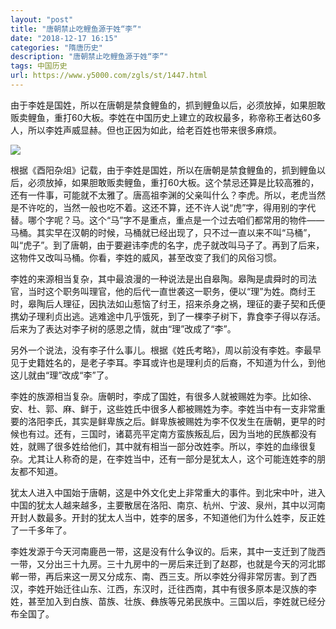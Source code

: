 ```yaml
---
layout: "post"
title: "唐朝禁止吃鲤鱼源于姓“李”"
date: "2018-12-17 16:15"
categories: "隋唐历史"
description: "唐朝禁止吃鲤鱼源于姓“李”"
tags: 中国历史
url: https://www.y5000.com/zgls/st/1447.html
---
```






由于李姓是国姓，所以在唐朝是禁食鲤鱼的，抓到鲤鱼以后，必须放掉，如果胆敢贩卖鲤鱼，重打60大板。李姓在中国历史上建立的政权最多，称帝称王者达60多人，所以李姓声威显赫。但也正因为如此，给老百姓也带来很多麻烦。

![](https://img.y5000.com/uploads/allimg/130709/2-130F9191409605.jpg)

根据《酉阳杂俎》记载，由于李姓是国姓，所以在唐朝是禁食鲤鱼的，抓到鲤鱼以后，必须放掉，如果胆敢贩卖鲤鱼，重打60大板。这个禁忌还算是比较高雅的，还有一件事，可能就不太雅了。唐高祖李渊的父亲叫什么？李虎。所以，老虎当然是不许吃的，当然一般也吃不着。这还不算，还不许人说“虎”字，得用别的字代替。哪个字呢？马。这个“马”字不是重点，重点是一个过去咱们都常用的物件——马桶。其实早在汉朝的时候，马桶就已经出现了，只不过一直以来不叫“马桶”，叫“虎子”。到了唐朝，由于要避讳李虎的名字，虎子就改叫马子了。再到了后来，这物件又改叫马桶。你看，李姓的威风，甚至改变了我们的风俗习惯。

李姓的来源相当复杂，其中最浪漫的一种说法是出自皋陶。皋陶是虞舜时的司法官，当时这个职务叫理官，他的后代一直世袭这一职务，便以“理”为姓。商纣王时，皋陶后人理征，因执法如山惹恼了纣王，招来杀身之祸，理征的妻子契和氏便携幼子理利贞出逃。逃难途中几乎饿死，到了一棵李子树下，靠食李子得以存活。后来为了表达对李子树的感恩之情，就由“理”改成了“李”。

另外一个说法，没有李子什么事儿。根据《姓氏考略》，周以前没有李姓。李最早见于史籍姓名的，是老子李耳。李耳或许也是理利贞的后裔，不知道为什么，到他这儿就由“理”改成“李”了。

李姓的族源相当复杂。唐朝时，李成了国姓，有很多人就被赐姓为李。比如徐、安、杜、郭、麻、鲜于，这些姓氏中很多人都被赐姓为李。李姓当中有一支非常重要的洛阳李氏，其实是鲜卑族之后。鲜卑族被赐姓为李不仅发生在唐朝，更早的时候也有过。还有，三国时，诸葛亮平定南方蛮族叛乱后，因为当地的民族都没有姓，就赐了很多姓给他们，其中就有相当一部分改姓李。所以，李姓的血缘很复杂。尤其让人称奇的是，在李姓当中，还有一部分是犹太人，这个可能连姓李的朋友都不知道。

犹太人进入中国始于唐朝，这是中外文化史上非常重大的事件。到北宋中叶，进入中国的犹太人越来越多，主要散居在洛阳、南京、杭州、宁波、泉州，其中以河南开封人数最多。开封的犹太人当中，姓李的居多，不知道他们为什么姓李，反正姓了一千多年了。

李姓发源于今天河南鹿邑一带，这是没有什么争议的。后来，其中一支迁到了陇西一带，又分出三十九房。三十九房中的一房后来迁到了赵郡，也就是今天的河北邯郸一带，再后来这一房又分成东、南、西三支。所以李姓分得非常厉害。到了西汉，李姓开始迁往山东、江西，东汉时，迁往西南，其中有很多原本是汉族的李姓，甚至加入到白族、苗族、壮族、彝族等兄弟民族中。三国以后，李姓就已经分布全国了。

